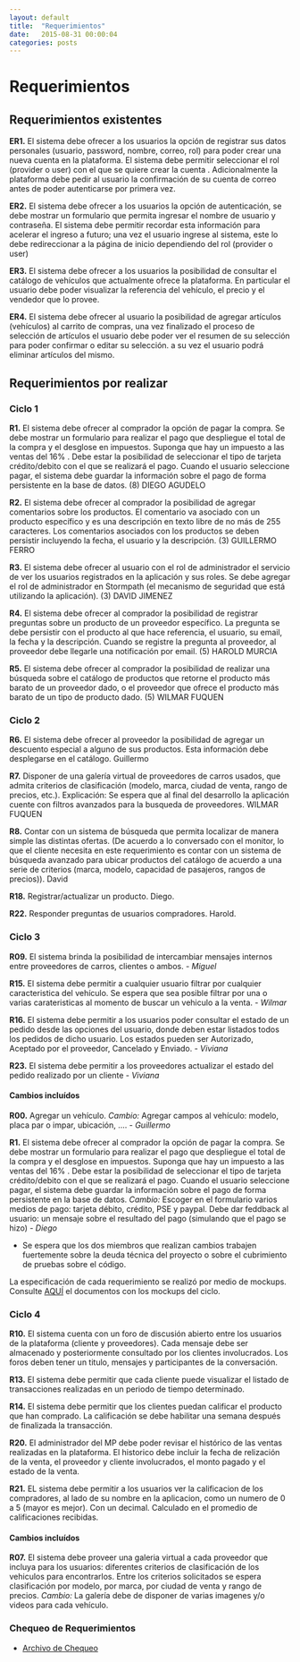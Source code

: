 ```yaml
---
layout: default
title:  "Requerimientos"
date:   2015-08-31 00:00:04
categories: posts
---
```


# Requerimientos

## Requerimientos existentes

**ER1.** El sistema debe ofrecer a los usuarios la opción de registrar sus datos personales (usuario, password, nombre, correo, rol) para poder crear una nueva cuenta en la plataforma. El sistema debe permitir seleccionar el rol (provider o user) con el que se quiere crear la cuenta . Adicionalmente la plataforma debe pedir al usuario la confirmación de su cuenta de correo antes de poder autenticarse por primera vez.

**ER2.** El sistema debe ofrecer a los usuarios la opción de autenticación, se debe mostrar un formulario que permita ingresar el nombre de usuario y contraseña. El sistema debe permitir recordar esta información para acelerar el ingreso a futuro; una vez el usuario ingrese al sistema, este lo debe redireccionar a la página de inicio dependiendo del rol (provider o user)

**ER3.** El sistema debe ofrecer a los usuarios la posibilidad de consultar el catálogo de vehículos que actualmente ofrece la plataforma. En particular el usuario debe poder visualizar la referencia del vehículo, el precio y el vendedor que lo provee.

**ER4.** El sistema debe ofrecer al usuario la posibilidad de agregar artículos (vehículos) al carrito de compras, una vez finalizado el proceso de selección de artículos el usuario debe poder ver el resumen de su selección para poder confirmar o editar su selección. a su vez el usuario podrá eliminar artículos del mismo.

## Requerimientos por realizar

### Ciclo 1

**R1.** El sistema debe ofrecer al comprador la opción de pagar la compra. Se debe mostrar un formulario para realizar el pago que despliegue el total de la compra y el desglose en impuestos. Suponga que hay un impuesto a las ventas del 16% . Debe estar la posibilidad de seleccionar el tipo de tarjeta crédito/debito con el que se realizará el pago. Cuando el usuario seleccione pagar, el sistema debe guardar la información sobre el pago de forma persistente en la base de datos. (8) DIEGO AGUDELO

**R2.** El sistema debe ofrecer al comprador la posibilidad de agregar comentarios sobre los productos. El comentario va  asociado con un producto específico y es una descripción en texto libre de no más de 255 caracteres. Los comentarios asociados con los productos se deben persistir incluyendo la fecha, el usuario y la descripción.  (3) GUILLERMO FERRO

**R3.** El sistema debe ofrecer al usuario con el rol de administrador el servicio de ver los usuarios registrados en la aplicación y sus roles. Se debe agregar el rol de administrador en Stormpath (el mecanismo de seguridad que está utilizando la aplicación). (3) DAVID JIMENEZ

**R4.** El sistema debe ofrecer al comprador la posibilidad de registrar preguntas sobre un producto de un proveedor específico. La pregunta se debe persistir con el producto al que hace referencia, el usuario, su email, la fecha y la descripción.  Cuando se registre la pregunta al proveedor, al proveedor debe llegarle una notificación por email. (5) HAROLD MURCIA

**R5.**  El sistema debe ofrecer al comprador la posibilidad de realizar una búsqueda sobre el catálogo de productos que retorne el producto más barato de un proveedor dado, o el proveedor que ofrece el producto más barato de un tipo de producto dado. (5)  WILMAR FUQUEN

### Ciclo 2

**R6.** El sistema debe ofrecer al proveedor la posibilidad de agregar un descuento especial a alguno de sus productos. Esta información debe desplegarse en el catálogo. Guillermo 

**R7.** Disponer de una galería virtual de proveedores de carros usados, que admita criterios de clasificación (modelo, marca, ciudad de venta, rango de precios, etc.). Explicación: Se espera que al final del desarrollo la aplicación cuente con filtros avanzados para la busqueda de proveedores. WILMAR FUQUEN

**R8.** Contar con un sistema de búsqueda que permita localizar de manera simple las distintas ofertas. (De acuerdo a lo conversado con el monitor, lo que el cliente necesita en este requerimiento es contar con un sistema de búsqueda avanzado para ubicar productos del catálogo de acuerdo a una serie de criterios (marca, modelo, capacidad de pasajeros, rangos de precios)). David 

**R18.** Registrar/actualizar un producto. Diego.

**R22.** Responder preguntas de usuarios compradores. Harold.

### Ciclo 3
**R09.** El sistema brinda la posibilidad de intercambiar mensajes internos entre proveedores de carros, clientes o ambos. - _Miguel_

**R15.** El sistema debe permitir a cualquier usuario filtrar por cualquier caracteristica del vehículo. Se espera que sea posible filtrar por una o varias carateristicas al momento de buscar un vehiculo a la venta. - _Wilmar_

**R16.** El sistema debe permitir a los usuarios poder consultar el estado de un pedido desde las opciones del usuario, donde deben estar listados todos los pedidos de dicho usuario. Los estados pueden ser Autorizado, Aceptado por el proveedor, Cancelado y Enviado. - _Viviana_

**R23.** El sistema debe permitir a los proveedores actualizar el estado del pedido realizado por un cliente - _Viviana_

#### Cambios incluídos

**R00.** Agregar un vehículo. _Cambio:_ Agregar campos al vehículo: modelo, placa par o impar, ubicación, .... - _Guillermo_
 
 **R1.** El sistema debe ofrecer al comprador la opción de pagar la compra. Se debe mostrar un formulario para realizar el pago que despliegue el total de la compra y el desglose en impuestos. Suponga que hay un impuesto a las ventas del 16% . Debe estar la posibilidad de seleccionar el tipo de tarjeta crédito/debito con el que se realizará el pago. Cuando el usuario seleccione pagar, el sistema debe guardar la información sobre el pago de forma persistente en la base de datos. _Cambio:_ Escoger en el formulario varios medios de pago: tarjeta débito, crédito, PSE y paypal. 
Debe dar feddback al usuario: un mensaje sobre el resultado del pago (simulando que el pago se hizo) - _Diego_

*	Se espera que los dos miembros que realizan cambios trabajen fuertemente sobre la deuda técnica del proyecto o sobre el cubrimiento de pruebas sobre el código.
	
La especificación de cada requerimiento se realizó por medio de mockups. Consulte [AQUÍ](https://docs.google.com/document/d/1CqNNPCR3mAW-G11B1Wwp5hZMXx8fy8lJqjoaQcxuMXk/edit?usp=sharing) el documentos con los mockups del ciclo.

### Ciclo 4

**R10.** El sistema cuenta con un foro de discusión abierto entre los usuarios de la plataforma (cliente y proveedores). Cada mensaje debe ser almacenado y posteriormente consultado por los clientes involucrados. Los foros deben tener un titulo, mensajes y participantes de la conversación.

**R13.** El sistema debe permitir que cada cliente puede visualizar el listado de transacciones realizadas en un periodo de tiempo determinado.

**R14.** El sistema debe permitir que los clientes puedan calificar el producto que han comprado. La calificación se debe habilitar una semana después de finalizada la transacción.

**R20.** El administrador del MP debe poder revisar el histórico de las ventas realizadas en la plataforma. El historico debe incluir la fecha de relización de la venta, el proveedor y cliente involucrados, el monto pagado y el estado de la venta.

**R21.** EL sistema debe permitir a los usuarios ver la calificacion de los compradores, al lado de su nombre en la aplicacion, como un numero de 0 a 5 (mayor es mejor). Con un decimal. Calculado en el promedio de calificaciones recibidas.

#### Cambios incluídos

**R07.** El sistema debe proveer una galeria virtual a cada proveedor que incluya para los usuarios: diferentes criterios de clasificación de los vehiculos para encontrarlos. Entre los criterios solicitados se espera clasificación por modelo, por marca, por ciudad de venta y rango de precios.  _Cambio:_ La galería debe de disponer de varias imagenes y/o videos para cada vehículo.

### Chequeo de Requerimientos
*	[Archivo de Chequeo](https://docs.google.com/spreadsheets/d/1gbqvh-xTR9Dhh9Hh1EkAM7dDza2q9yeNAdvAw7Zd8qU/edit?usp=sharing)
